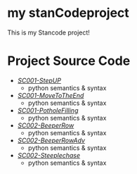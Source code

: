 # my stanCodeproject
This is my Stancode project!
# Project Source Code
- *[SC001-StepUP](StepUp.py)* 
  -  python semantics & syntax 
- *[SC001-MoveToTheEnd](MoveToTheEnd.py)*   
  -  python semantics & syntax
- *[SC001-PotholeFilling](PotholeFilling.py)* 
  -  python semantics & syntax
- *[SC002-BeeperRow](BeeperRow.py)*
  -  python semantics & syntax
- *[SC002-BeeperRowAdv](BeeperRowAdv.py)*
  -  python semantics & syntax
- *[SC002-Steeplechase](Steeplechase.py)*
  -  python semantics & syntax
